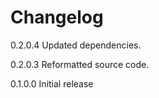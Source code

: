 # Changelog

0.2.0.4 Updated dependencies.

0.2.0.3 Reformatted source code.

0.1.0.0 Initial release
